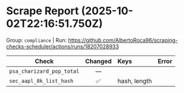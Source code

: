 # Scrape Report (2025-10-02T22:16:51.750Z)

Group: `compliance`  |  Run: https://github.com/AlbertoRoca96/scraping-checks-scheduler/actions/runs/18207028933

| Check | Changed | Keys | Error |
|---|:---:|:--|:--|
| `psa_charizard_pop_total` | — |  |  |
| `sec_aapl_8k_list_hash` | ✅ | hash, length |  |
